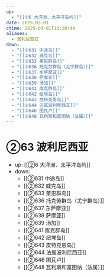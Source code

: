 ```yaml
---
up:
  - "[[②6 大洋洲、太平洋岛屿]]"
date: 2025-03-01
ctime: 2025-03-01T13:20:44
aliases:
  - 波利尼西亚
down:
  - "[[②631 中途岛]]"
  - "[[②632 威克岛]]"
  - "[[②633 莱恩群岛]]"
  - "[[②636 托克劳群岛（尤宁群岛）]]"
  - "[[②637 东萨摩亚]]"
  - "[[②638 萨摩亚]]"
  - "[[②639 汤加]]"
  - "[[②641 库克群岛]]"
  - "[[②642 纽埃岛]]"
  - "[[②643 皮特克恩岛]]"
  - "[[②644 法属波利尼西亚]]"
  - "[[②646 图瓦卢]]"
  - "[[②648 瓦利斯和富图纳（法属）]]"
---
```


# ②63 波利尼西亚

- up: [[②6 大洋洲、太平洋岛屿]]
- down:	
	- [[②631 中途岛]]
	- [[②632 威克岛]]
	- [[②633 莱恩群岛]]
	- [[②636 托克劳群岛（尤宁群岛）]]
	- [[②637 东萨摩亚]]
	- [[②638 萨摩亚]]
	- [[②639 汤加]]
	- [[②641 库克群岛]]
	- [[②642 纽埃岛]]
	- [[②643 皮特克恩岛]]
	- [[②644 法属波利尼西亚]]
	- [[②646 图瓦卢]]
	- [[②648 瓦利斯和富图纳（法属）]]
	
